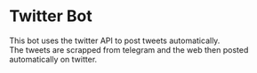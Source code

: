 # Twitter Bot

This bot uses the twitter API to post tweets automatically.
<br>
The tweets are scrapped from telegram and the web then posted automatically on twitter.